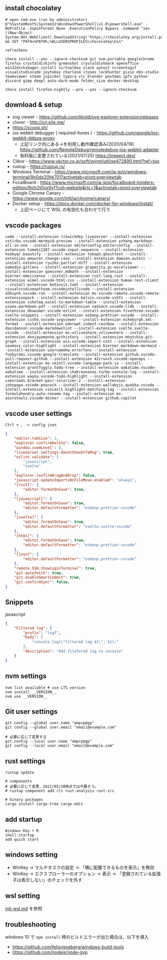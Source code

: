 
## install chocolatey

```shell
# open cmd.exe (run by administrator)
@"%SystemRoot%\System32\WindowsPowerShell\v1.0\powershell.exe" -NoProfile -InputFormat None -ExecutionPolicy Bypass -Command "iex ((New-Object System.Net.WebClient).DownloadString('https://chocolatey.org/install.ps1'))" && SET "PATH=%PATH%;%ALLUSERSPROFILE%\chocolatey\bin"

refreshenv

choco install --yes --ignore-checksum git nvm.portable googlechrome firefox crystaldiskinfo greenshot crystaldiskmark openoffice win32diskimager.install virtualbox slack autoit screentogif visualstudiocode joytokey charles4 itunes lockhunter pixie obs-studio teamviewer steam jcpicker typora vlc blender postman ipfs python discord gimp deepl auto-dark-mode folder_size docker-desktop

choco install firefox-nightly --pre --yes --ignore-checksum
```

## download & setup
* svg viewer - https://github.com/tibold/svg-explorer-extension/releases
* clover - http://cn.ejie.me/
* https://scoop.sh/
* ios webkit debugger ( required itunes ) - https://github.com/google/ios-webkit-debug-proxy
  * 上記リンク内にある→を利用し動作確認済み(2020/04/16) https://github.com/RemoteDebug/remotedebug-ios-webkit-adapter
  * 有料版に変更されている(2021/07/25) https://inspect.dev/
* Clibor - https://www.vector.co.jp/soft/winnt/util/se472890.html?ref=top
* rustup - https://rustup.rs/
* Windows Terminal - https://www.microsoft.com/ja-jp/p/windows-terminal/9n0dx20hk701?activetab=pivot:overviewtab
* FocalBoard - https://www.microsoft.com/ja-jp/p/focalboard-insiders-edition/9nln2t0sx9vf?cid=website&rtc=1&activetab=pivot:overviewtab
* Google Chrome Canary - https://www.google.com/intl/ja/chrome/canary/
* Docker setup - https://docs.docker.com/docker-for-windows/install/
  * 上記ページにて WSL の有効化も合わせて行う

## vscode packages
```shell
code --install-extension ritwickdey.liveserver --install-extension vstirbu.vscode-mermaid-preview --install-extension yzhang.markdown-all-in-one --install-extension editorconfig.editorconfig --install-extension tomoki1207.vscode-input-sequence --install-extension hookyqr.beautify --install-extension tokoph.ghosttext --install-extension wmaurer.change-case --install-extension damien.autoit --install-extension ryu1kn.partial-diff --install-extension eamodio.gitlens --install-extension grapecity.gc-excelviewer --install-extension goessner.mdmath --install-extension bierner.emojisense --install-extension rust-lang.rust --install-extension ecmel.vscode-html-css --install-extension humao.rest-client --install-extension be5invis.toml --install-extension visualstudioexptteam.vscodeintellicode --install-extension a5huynh.vscode-ron --install-extension ms-vscode-remote.vscode-remote-extensionpack --install-extension kelvin.vscode-sshfs --install-extension csholmq.excel-to-markdown-table --install-extension yzane.markdown-pdf --install-extension vadimcn.vscode-lldb --install-extension dbaeumer.vscode-eslint --install-extension fivethree.vscode-svelte-snippets --install-extension esbenp.prettier-vscode --install-extension cssho.vscode-svgviewer --install-extension mikeburgh.xml-format --install-extension oderwat.indent-rainbow --install-extension davidanson.vscode-markdownlint --install-extension svelte.svelte-vscode --install-extension ms-vsliveshare.vsliveshare --install-extension donjayamanne.githistory --install-extension mhutchie.git-graph --install-extension wix.vscode-import-cost --install-extension naumovs.color-highlight --install-extension bierner.markdown-mermaid --install-extension usernamehw.errorlens --install-extension funkyremi.vscode-google-translate --install-extension github.vscode-pull-request-github --install-extension 42crunch.vscode-openapi --install-extension ms-ceintl.vscode-language-pack-ja --install-extension gruntfuggly.todo-tree --install-extension wakatime.vscode-wakatime --install-extension chakrounanas.turbo-console-log --install-extension wayou.vscode-todo-highlight --install-extension coenraads.bracket-pair-colorizer-2 --install-extension johnpapa.vscode-peacock --install-extension wallabyjs.quokka-vscode --install-extension vincaslt.highlight-matching-tag --install-extension formulahendry.auto-rename-tag --install-extension ms-azuretools.vscode-docker --install-extension github.copilot
```

## vscode user settings

`Ctrl + , -> config json`
```json
{
    "editor.tabSize": 2,
    "explorer.confirmDelete": false,
    "window.zoomLevel": 0,
    "liveServer.settings.donotShowInfoMsg": true,
    "eslint.validate": [
        "javascript",
        "svelte"
    ],
    "explorer.confirmDragAndDrop": false,
    "javascript.updateImportsOnFileMove.enabled": "always",
    "[rust]": {
        "editor.formatOnSave": true,
    },
    "[javascript]": {
        "editor.formatOnSave": true,
        "editor.defaultFormatter": "esbenp.prettier-vscode"
    },
    "[svelte]": {
        "editor.formatOnSave": true,
        "editor.defaultFormatter": "svelte.svelte-vscode"
    },
    "[html]": {
        "editor.formatOnSave": true,
        "editor.defaultFormatter": "esbenp.prettier-vscode"
    },
    "[json]": {
        "editor.defaultFormatter": "esbenp.prettier-vscode"
    },
    "remote.SSH.showLoginTerminal": true,
    "git.autofetch": true,
    "git.enableSmartCommit": true,
    "git.confirmSync": false,
}
```

## Snippets

javascript

```json
{
	"Filtered log": {
		"prefix": "logf",
		"body": [
			"console.log(\"filtered log $1\", $1);"
		],
		"description": "Add filetered log to console"
	}
}
```


## nvm settings

```shell
nvm list available # use LTS version
nvm install __VERSION__
nvm use __VERSION__
```

## Git user settings

```shell
git config --global user.name "ampcpmgp"
git config --global user.email "email@example.com"

# 必要に応じて変更する
git config --local user.name "ampcpmgp"
git config --local user.email "email@example.com"
```

## rust settings

```shell
rustup update

# components
# 必要に応じて変更、2021/05/30時点では不要そう。
# rustup component add rls rust-analysis rust-src

# binary packages
cargo install cargo-tree cargo-edit
```


## add startup
```
Windows Key + R
shell:startup
add quick start
```

## windows setting
* WinKey -> マルチタスクの設定 -> 「横に配置できるものを表示」を無効
* WinKey -> エクスプローラーのオプション -> 表示 -> 「登録されている拡張子は表示しない」のチェックを外す


## wsl setting
[init-wsl.md](init-wsl.md) を参照

## troubleshooting
windows 10 で `npm install` 時のビルドエラーが出た場合は、以下を導入
* https://github.com/felixrieseberg/windows-build-tools
* https://github.com/nodejs/node-gyp
